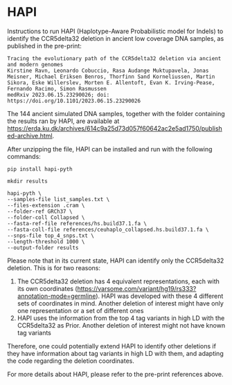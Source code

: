 # HAPI

Instructions to run HAPI (Haplotype-Aware Probabilistic model for Indels) to identify the CCR5delta32 deletion in ancient low coverage DNA samples, as published in the pre-print:

```
Tracing the evolutionary path of the CCR5delta32 deletion via ancient and modern genomes
Kirstine Ravn, Leonardo Cobuccio, Rasa Audange Muktupavela, Jonas Meisner, Michael Eriksen Benros, Thorfinn Sand Korneliussen, Martin Sikora, Eske Willerslev, Morten E. Allentoft, Evan K. Irving-Pease, Fernando Racimo, Simon Rasmussen
medRxiv 2023.06.15.23290026; doi: https://doi.org/10.1101/2023.06.15.23290026
```

The 144 ancient simulated DNA samples, together with the folder containing the results ran by HAPI, are available at https://erda.ku.dk/archives/614c9a25d73d057f60642ac2e5ad1750/published-archive.html.

After unzipping the file, HAPI can be installed and run with the following commands:

```
pip install hapi-pyth

mkdir results

hapi-pyth \
--samples-file list_samples.txt \
--files-extension .cram \
--folder-ref GRCh37 \
--folder-coll Collapsed \
--fasta-ref-file references/hs.build37.1.fa \
--fasta-coll-file references/ceuhaplo_collapsed.hs.build37.1.fa \
--snps-file top_4_snps.txt \
--length-threshold 1000 \
--output-folder results
```


Please note that in its current state, HAPI can identify only the CCR5delta32 deletion. This is for two reasons:
1. The CCR5delta32 deletion has 4 equivalent representations, each with its own coordinates (https://varsome.com/variant/hg19/rs333?annotation-mode=germline). HAPI was developed with these 4 different sets of coordinates in mind. Another deletion of interest might have only one representation or a set of different ones
2. HAPI uses the information from the top 4 tag variants in high LD with the CCR5delta32 as Prior. Another deletion of interest might not have known tag variants
  
Therefore, one could potentially extend HAPI to identify other deletions if they have information about tag variants in high LD with them, and adapting the code regarding the deletion coordinates.

For more details about HAPI, please refer to the pre-print references above.
